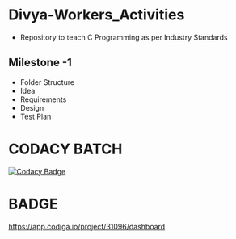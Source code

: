 # Divya-Workers_Activities
* Repository to teach C Programming as per Industry Standards

## Milestone -1
* Folder Structure
* Idea
* Requirements
* Design
* Test Plan


# CODACY BATCH
[![Codacy Badge](https://app.codacy.com/project/badge/Grade/93521dbe14d34dc392ff76daa5b31d44)](https://www.codacy.com/gh/Divyah-sys/Divya-Workers_Activities/dashboard?utm_source=github.com&amp;utm_medium=referral&amp;utm_content=Divyah-sys/Divya-Workers_Activities&amp;utm_campaign=Badge_Grade)


# BADGE
https://app.codiga.io/project/31096/dashboard
